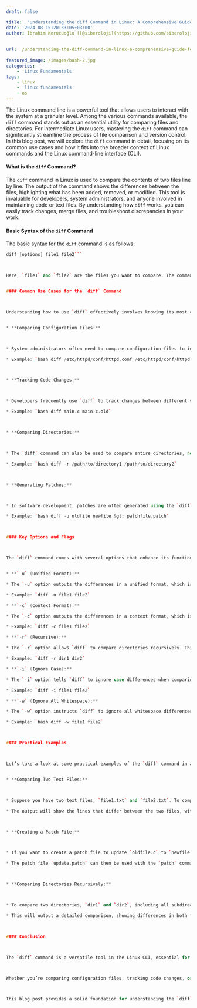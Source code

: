 ```yaml
---
draft: false

title:  'Understanding the diff Command in Linux: A Comprehensive Guide for Intermediate Users'
date: '2024-08-15T20:33:05+03:00'
author: İbrahim Korucuoğlu ([@siberoloji](https://github.com/siberoloji))
 
 
url:  /understanding-the-diff-command-in-linux-a-comprehensive-guide-for-intermediate-users/
 
featured_image: /images/bash-2.jpg
categories:
    - 'Linux Fundamentals'
tags:
    - linux
    - 'linux fundamentals'
    - os
---
```



The Linux command line is a powerful tool that allows users to interact with the system at a granular level. Among the various commands available, the `diff` command stands out as an essential utility for comparing files and directories. For intermediate Linux users, mastering the `diff` command can significantly streamline the process of file comparison and version control. In this blog post, we will explore the `diff` command in detail, focusing on its common use cases and how it fits into the broader context of Linux commands and the Linux command-line interface (CLI).


#### What is the `diff` Command?



The `diff` command in Linux is used to compare the contents of two files line by line. The output of the command shows the differences between the files, highlighting what has been added, removed, or modified. This tool is invaluable for developers, system administrators, and anyone involved in maintaining code or text files. By understanding how `diff` works, you can easily track changes, merge files, and troubleshoot discrepancies in your work.


#### Basic Syntax of the `diff` Command



The basic syntax for the `diff` command is as follows:


```cpp
diff [options] file1 file2```



Here, `file1` and `file2` are the files you want to compare. The command will output the differences between these two files.


#### Common Use Cases for the `diff` Command



Understanding how to use `diff` effectively involves knowing its most common use cases. Here are some scenarios where the `diff` command proves to be particularly useful:


* **Comparing Configuration Files:**



* System administrators often need to compare configuration files to identify changes that might affect system behavior. For instance, after upgrading software, you may want to compare the old and new configuration files to ensure that no critical settings have been altered unintentionally.

* Example: `bash diff /etc/httpd/conf/httpd.conf /etc/httpd/conf/httpd.conf.bak`



* **Tracking Code Changes:**



* Developers frequently use `diff` to track changes between different versions of source code files. This is especially useful in collaborative environments where multiple people are working on the same project. By comparing files, developers can quickly identify changes made by their peers and merge them appropriately.

* Example: `bash diff main.c main.c.old`



* **Comparing Directories:**



* The `diff` command can also be used to compare entire directories, not just individual files. This is useful when you need to compare the contents of two directories to see what files have been added, removed, or modified.

* Example: `bash diff -r /path/to/directory1 /path/to/directory2`



* **Generating Patches:**



* In software development, patches are often generated using the `diff` command. A patch file contains the differences between two files or directories and can be applied to update the older version to the newer one. This is particularly useful in open-source projects where contributors submit patches for review.

* Example: `bash diff -u oldfile newfile &gt; patchfile.patch`



#### Key Options and Flags



The `diff` command comes with several options that enhance its functionality. Here are some of the most important ones:


* **`-u` (Unified Format):**

* The `-u` option outputs the differences in a unified format, which is more compact and easier to read. It shows a few lines of context around the changes, making it easier to understand the differences in the file.

* Example: `diff -u file1 file2`

* **`-c` (Context Format):**

* The `-c` option outputs the differences in a context format, which is similar to the unified format but includes more lines of context around the changes. This format is often used in patch files.

* Example: `diff -c file1 file2`

* **`-r` (Recursive):**

* The `-r` option allows `diff` to compare directories recursively. This means that it will compare not just the files in the directories, but also the files in any subdirectories.

* Example: `diff -r dir1 dir2`

* **`-i` (Ignore Case):**

* The `-i` option tells `diff` to ignore case differences when comparing files. This can be useful when you want to compare files that should be identical except for case differences.

* Example: `diff -i file1 file2`

* **`-w` (Ignore All Whitespace):**

* The `-w` option instructs `diff` to ignore all whitespace differences. This is particularly useful when comparing files that have been reformatted, where the content is the same but the spacing has changed.

* Example: `bash diff -w file1 file2`



#### Practical Examples



Let’s take a look at some practical examples of the `diff` command in action:


* **Comparing Two Text Files:**



* Suppose you have two text files, `file1.txt` and `file2.txt`. To compare them and see the differences, you would use: `bash diff file1.txt file2.txt`

* The output will show the lines that differ between the two files, with `&lt;` indicating lines from `file1.txt` and `&gt;` indicating lines from `file2.txt`.



* **Creating a Patch File:**



* If you want to create a patch file to update `oldfile.c` to `newfile.c`, use the following command: `bash diff -u oldfile.c newfile.c &gt; update.patch`

* The patch file `update.patch` can then be used with the `patch` command to apply the changes.



* **Comparing Directories Recursively:**



* To compare two directories, `dir1` and `dir2`, including all subdirectories, use: `bash diff -r dir1 dir2`

* This will output a detailed comparison, showing differences in both files and directory structure.



#### Conclusion



The `diff` command is a versatile tool in the Linux CLI, essential for anyone working with files and directories on a regular basis. Its ability to highlight differences and generate patches makes it indispensable for system administrators, developers, and anyone involved in managing text-based files. By mastering the `diff` command, intermediate Linux users can enhance their efficiency and accuracy in file management tasks.



Whether you’re comparing configuration files, tracking code changes, or managing directories, the `diff` command offers a powerful set of features to help you achieve your goals. Explore its various options and incorporate it into your workflow to fully leverage its capabilities.



This blog post provides a solid foundation for understanding the `diff` command, tailored for intermediate users who are looking to deepen their Linux CLI expertise. By focusing on common use cases and practical examples, you can start using `diff` more effectively in your daily tasks.
